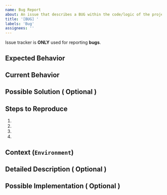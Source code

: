 ```yaml
---
name: Bug Report
about: An issue that describes a BUG within the code/logic of the project
title: '[BUG] '
labels: 'Bug'
assignees: ''
---
```


Issue tracker is **ONLY** used for reporting **bugs**.

<!--- Provide a general summary of the issue in the Title above -->

## Expected Behavior
<!--- Tell us what should happen -->

## Current Behavior
<!--- Tell us what happens instead of the expected behavior -->

## Possible Solution ( Optional )
<!--- Not obligatory, but suggest a fix/reason for the bug, -->

## Steps to Reproduce
<!--- Provide a link to a live example, or an unambiguous set of steps to -->
<!--- reproduce this bug. Include code to reproduce, if relevant -->

1.
2.
3.
4.

## Context (`Environment`)
<!--- How has this issue affected you? What are you trying to accomplish? -->
<!--- Providing context helps us come up with a solution that is most useful in the real world -->

<!--- Provide a general summary of the issue in the Title above -->

## Detailed Description ( Optional )
<!--- Provide a detailed description of the change or addition you are proposing -->

## Possible Implementation ( Optional )
<!--- Not obligatory, but suggest an idea for implementing addition or change -->
